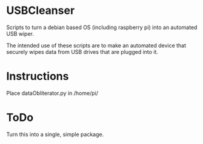 USBCleanser
===========

Scripts to turn a debian based OS (including raspberry pi) into an automated USB wiper.

The intended use of these scripts are to make an automated device that securely wipes data from USB drives that are plugged into it.

Instructions
============

Place dataObliterator.py in /home/pi/

ToDo
====

Turn this into a single, simple package.

